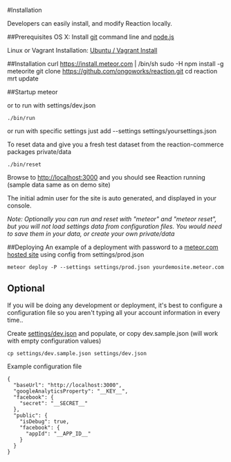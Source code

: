 #Installation

Developers can easily install, and modify Reaction locally.

##Prerequisites
OS X: Install [git](https://github.com/blog/1510-installing-git-from-github-for-mac) command line and [node.js](http://nodejs.org/)

Linux or Vagrant Installation: [Ubuntu / Vagrant Install](https://github.com/ongoworks/reaction-core/blob/master/doc/vagrant.md)

##Installation
    curl https://install.meteor.com | /bin/sh
    sudo -H npm install -g meteorite
    git clone https://github.com/ongoworks/reaction.git
    cd reaction
    mrt update
	

##Startup
	meteor

or to run with settings/dev.json
	
	./bin/run

or run with specific settings just add --settings settings/yoursettings.json

To reset data and give you a fresh test dataset from the reaction-commerce packages private/data

	./bin/reset
	

Browse to [http://localhost:3000](http://localhost:3000) and you should see Reaction running (sample data same as on demo site)

The initial admin user for the site is auto generated, and displayed in your console.

*Note: Optionally you can run and reset with "meteor" and "meteor reset", but you will not load settings data from configuration files. You would need to save them in your data, or create your own private/data*

##Deploying
An example of a deployment with password to a [meteor.com hosted site](http://docs.meteor.com/#deploying) using config from settings/prod.json

	meteor deploy -P --settings settings/prod.json yourdemosite.meteor.com

## Optional
If you will be doing any development or deployment, it's best to configure a configuration file so you aren't typing all your account information in every time..

Create [settings/dev.json](https://github.com/ongoworks/reaction/blob/master/settings/dev.sample.json) and populate, or copy dev.sample.json (will work with empty configuration values)

	cp settings/dev.sample.json settings/dev.json

Example configuration file

	{
	  "baseUrl": "http://localhost:3000",
	  "googleAnalyticsProperty": "__KEY__",
	  "facebook": {
	    "secret": "__SECRET__"
	  },
	  "public": {
	    "isDebug": true,
	    "facebook": {
	      "appId": "__APP_ID__"
	    }
	  }
	}
